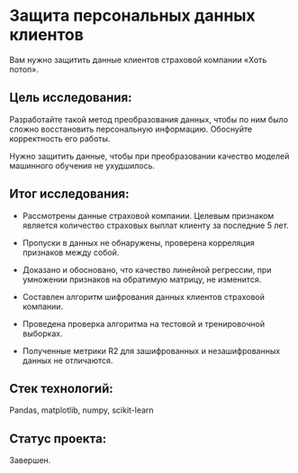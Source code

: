 # Защита персональных данных клиентов

Вам нужно защитить данные клиентов страховой компании «Хоть потоп». 

## Цель исследования:

Разработайте такой метод преобразования данных, чтобы по ним было сложно восстановить персональную информацию. Обоснуйте корректность его работы.

Нужно защитить данные, чтобы при преобразовании качество моделей машинного обучения не ухудшилось. 

## Итог исследования:

* Рассмотрены данные страховой компании. Целевым признаком является количество страховых выплат клиенту за последние 5 лет. 
* Пропуски в данных не обнаружены, проверена корреляция признаков между собой.

* Доказано и обосновано, что качество линейной регрессии, при умножении признаков на обратимую матрицу, не изменится.

* Составлен алгоритм шифрования данных клиентов страховой компании.

* Проведена проверка алгоритма на тестовой и тренировочной выборках.

* Полученные метрики R2 для зашифрованных и незашифрованных данных не отличаются.

## Стек технологий:

Pandas, matplotlib, numpy, scikit-learn

## Статус проекта:

Завершен.
